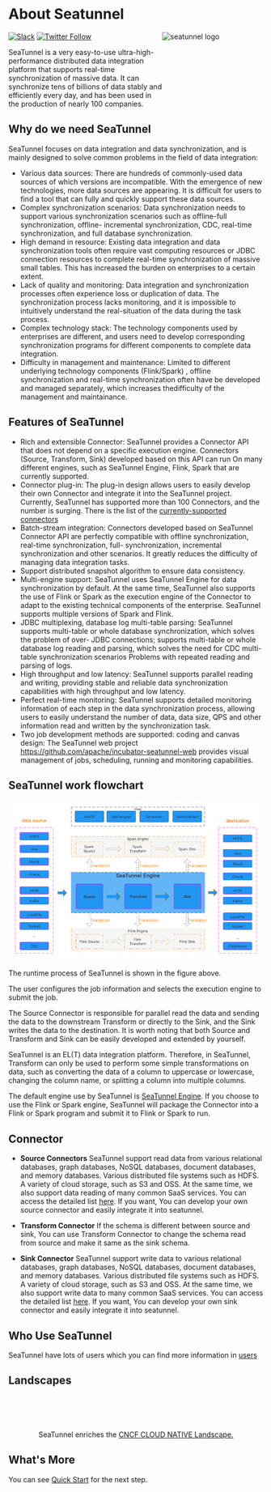 # About Seatunnel

<img src="https://seatunnel.apache.org/image/logo.png" alt="seatunnel logo" width="200px" height="200px" align="right" />

[![Slack](https://img.shields.io/badge/slack-%23seatunnel-4f8eba?logo=slack)](https://join.slack.com/t/apacheseatunnel/shared_invite/zt-123jmewxe-RjB_DW3M3gV~xL91pZ0oVQ)
[![Twitter Follow](https://img.shields.io/twitter/follow/ASFSeaTunnel.svg?label=Follow&logo=twitter)](https://twitter.com/ASFSeaTunnel)

SeaTunnel is a very easy-to-use ultra-high-performance distributed data integration platform that supports real-time
synchronization of massive data. It can synchronize tens of billions of data stably and efficiently every day, and has
been used in the production of nearly 100 companies.

## Why do we need SeaTunnel

SeaTunnel focuses on data integration and data synchronization, and is mainly designed to solve common problems in the field of data integration:

- Various data sources: There are hundreds of commonly-used data sources of which versions are incompatible. With the emergence of new technologies, more data sources are appearing. It is difficult for users to find a tool that can fully and quickly support these data sources.
- Complex synchronization scenarios: Data synchronization needs to support various synchronization scenarios such as offline-full synchronization, offline- incremental synchronization, CDC, real-time synchronization, and full database synchronization.
- High demand in resource: Existing data integration and data synchronization tools often require vast computing resources or JDBC connection resources to complete real-time synchronization of massive small tables. This has increased the burden on enterprises to a certain extent.
- Lack of quality and monitoring: Data integration and synchronization processes often experience loss or duplication of data. The synchronization process lacks monitoring, and it is impossible to intuitively understand the real-situation of the data during the task process.
- Complex technology stack: The technology components used by enterprises are different, and users need to develop corresponding synchronization programs for different components to complete data integration.
- Difficulty in management and maintenance: Limited to different underlying technology components (Flink/Spark) , offline synchronization and real-time synchronization often have be developed and managed separately, which increases thedifficulty of the management and maintainance.

## Features of SeaTunnel

- Rich and extensible Connector: SeaTunnel provides a Connector API that does not depend on a specific execution engine. Connectors (Source, Transform, Sink) developed based on this API can run On many different engines, such as SeaTunnel Engine, Flink, Spark that are currently supported.
- Connector plug-in: The plug-in design allows users to easily develop their own Connector and integrate it into the SeaTunnel project. Currently, SeaTunnel has supported more than 100 Connectors, and the number is surging. There is the list of the [currently-supported connectors](Connector-v2-release-state.md)
- Batch-stream integration: Connectors developed based on SeaTunnel Connector API are perfectly compatible with offline synchronization, real-time synchronization, full- synchronization, incremental synchronization and other scenarios. It greatly reduces the difficulty of managing data integration tasks.
- Support distributed snapshot algorithm to ensure data consistency.
- Multi-engine support: SeaTunnel uses SeaTunnel Engine for data synchronization by default. At the same time, SeaTunnel also supports the use of Flink or Spark as the execution engine of the Connector to adapt to the existing technical components of the enterprise. SeaTunnel supports multiple versions of Spark and Flink.
- JDBC multiplexing, database log multi-table parsing: SeaTunnel supports multi-table or whole database synchronization, which solves the problem of over- JDBC connections; supports multi-table or whole database log reading and parsing, which solves the need for CDC multi-table synchronization scenarios Problems with repeated reading and parsing of logs.
- High throughput and low latency: SeaTunnel supports parallel reading and writing, providing stable and reliable data synchronization capabilities with high throughput and low latency.
- Perfect real-time monitoring: SeaTunnel supports detailed monitoring information of each step in the data synchronization process, allowing users to easily understand the number of data, data size, QPS and other information read and written by the synchronization task.
- Two job development methods are supported: coding and canvas design: The SeaTunnel web project https://github.com/apache/incubator-seatunnel-web provides visual management of jobs, scheduling, running and monitoring capabilities.

## SeaTunnel work flowchart

![SeaTunnel work flowchart](images/architecture_diagram.png)

The runtime process of SeaTunnel is shown in the figure above.

The user configures the job information and selects the execution engine to submit the job.

The Source Connector is responsible for parallel read the data and sending the data to the downstream Transform or directly to the Sink, and the Sink writes the data to the destination. It is worth noting that both Source and Transform and Sink can be easily developed and extended by yourself.

SeaTunnel is an EL(T) data integration platform. Therefore, in SeaTunnel, Transform can only be used to perform some simple transformations on data, such as converting the data of a column to uppercase or lowercase, changing the column name, or splitting a column into multiple columns.

The default engine use by SeaTunnel is [SeaTunnel Engine](seatunnel-engine/about.md). If you choose to use the Flink or Spark engine, SeaTunnel will package the Connector into a Flink or Spark program and submit it to Flink or Spark to run.

## Connector

- **Source Connectors** SeaTunnel support read data from various relational databases, graph databases, NoSQL databases, document databases, and memory databases. Various distributed file systems such as HDFS. A variety of cloud storage, such as S3 and OSS. At the same time, we also support data reading of many common SaaS services. You can access the detailed list [here](connector-v2/source). If you want, You can develop your own source connector and easily integrate it into seatunnel.

- **Transform Connector** If the schema is different between source and sink, You can use Transform Connector to change the schema read from source and make it same as the sink schema.

- **Sink Connector** SeaTunnel support write data to various relational databases, graph databases, NoSQL databases, document databases, and memory databases. Various distributed file systems such as HDFS. A variety of cloud storage, such as S3 and OSS. At the same time, we also support write data to many common SaaS services. You can access the detailed list [here](connector-v2/sink). If you want, You can develop your own sink connector and easily integrate it into seatunnel.

## Who Use SeaTunnel

SeaTunnel have lots of users which you can find more information in [users](https://seatunnel.apache.org/user)

## Landscapes

<p align="center">
<br/><br/>
<img src="https://landscape.cncf.io/images/left-logo.svg" width="150" alt=""/>&nbsp;&nbsp;<img src="https://landscape.cncf.io/images/right-logo.svg" width="200" alt=""/>
<br/><br/>
SeaTunnel enriches the <a href="https://landscape.cncf.io/card-mode?category=streaming-messaging&license=apache-license-2-0&grouping=category&selected=sea-tunnal">CNCF CLOUD NATIVE Landscape.</a >
</p >

## What's More

You can see [Quick Start](/docs/category/start-v2) for the next step.
